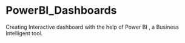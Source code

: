 # PowerBI_Dashboards
Creating Interactive dashboard with the help of Power BI , a Business Intelligent tool.

